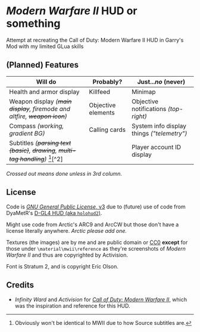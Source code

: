 # *Modern Warfare II* HUD or something
Attempt at recreating the Call of Duty: Modern Warfare II HUD in Garry's Mod with my limited GLua skills

## (Planned) Features

|Will do|Probably?|Just...*no* (never)|
|---|---|---|
|Health and armor display|Killfeed|Minimap|
|Weapon display *(~~main display~~, firemode and altfire, ~~weapon icon~~)*|Objective elements|Objective notifications *(top-right)*|
|Compass *(working, gradient BG)*|Calling cards|System info display things *("telemetry")*|
|Subtitles *(~~parsing text (basic)~~, ~~drawing~~, ~~multi-tag handling~~)* [^1][^2]| |Player account ID display|

*Crossed out means done unless in 3rd column.*

## License
Code is [*GNU General Public License*, v3](https://github.com/UnderSet/re-gm-mw2022hud/blob/main/LICENSE) due to (future) use of code from DyaMetR's [D-GL4 HUD (aka `holohud2`)](https://github.com/DyaMetR/holohud2).

Might use code from Arctic's ARC9 and ArcCW but those don't have a license literally anywhere. *Arctic please add one.*

Textures (the images) are by me and are public domain or [CC0](https://creativecommons.org/publicdomain/zero/1.0/) **except** for those under `\material\mwii\reference` as they're screenshots of *Modern Warfare II* and thus are copyrighted by Activision.

Font is Stratum 2, and is copyright Eric Olson.

## Credits
- *Infinity Ward* and *Activision* for [*Call of Duty: Modern Warfare II*](https://www.callofduty.com/store/games/modernwarfare2), which was the inspiration and reference for this HUD.

[^1]: Obviously won't be identical to MWII due to how Source subtitles are.
